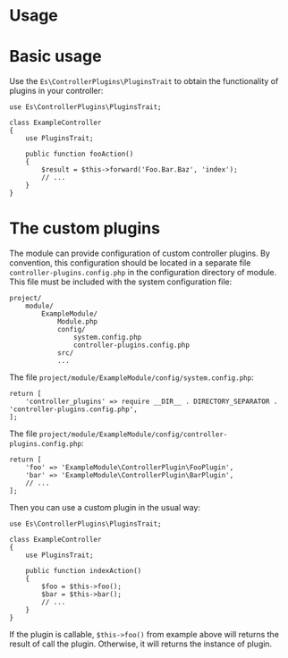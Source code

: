 Usage
=====

# Basic usage

Use the `Es\ControllerPlugins\PluginsTrait` to obtain the functionality of 
plugins in your controller:
```
use Es\ControllerPlugins\PluginsTrait;

class ExampleController
{
    use PluginsTrait;

    public function fooAction()
    {
        $result = $this->forward('Foo.Bar.Baz', 'index');
        // ...
    }
}
```

# The custom plugins

The module can provide configuration of custom controller plugins. By convention,
this configuration should be located in a separate file `controller-plugins.config.php`
in the configuration directory of module. This file must be included with the
system configuration file:
```
project/
    module/
        ExampleModule/
            Module.php
            config/
                system.config.php
                controller-plugins.config.php
            src/
            ...
```

The file `project/module/ExampleModule/config/system.config.php`:
```
return [
    'controller_plugins' => require __DIR__ . DIRECTORY_SEPARATOR . 'controller-plugins.config.php',
];
```

The file `project/module/ExampleModule/config/controller-plugins.config.php`:
```
return [
    'foo' => 'ExampleModule\ControllerPlugin\FooPlugin',
    'bar' => 'ExampleModule\ControllerPlugin\BarPlugin',
    // ...
];
``` 

Then you can use a custom plugin in the usual way:
```
use Es\ControllerPlugins\PluginsTrait;

class ExampleController
{
    use PluginsTrait;

    public function indexAction()
    {
        $foo = $this->foo();
        $bar = $this->bar();
        // ...
    }
}
```
If the plugin is callable, `$this->foo()` from example above will returns the 
result of call the plugin. Otherwise, it will returns the instance of plugin.
